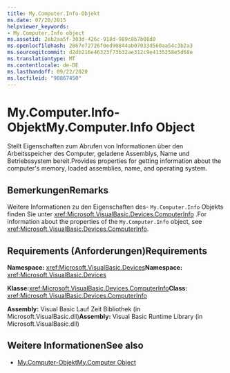 ```yaml
---
title: My.Computer.Info-Objekt
ms.date: 07/20/2015
helpviewer_keywords:
- My.Computer.Info object
ms.assetid: 2eb2aa5f-303d-426c-918d-989c8b7b08d0
ms.openlocfilehash: 2867e72726f0ed90844ab07033d560aa54c3b2a3
ms.sourcegitcommit: d2db216e46323f73b32ae312c9e4135258e5d68e
ms.translationtype: MT
ms.contentlocale: de-DE
ms.lasthandoff: 09/22/2020
ms.locfileid: "90867450"
---
```

# <a name="mycomputerinfo-object"></a><span data-ttu-id="8ec7a-102">My.Computer.Info-Objekt</span><span class="sxs-lookup"><span data-stu-id="8ec7a-102">My.Computer.Info Object</span></span>

<span data-ttu-id="8ec7a-103">Stellt Eigenschaften zum Abrufen von Informationen über den Arbeitsspeicher des Computer, geladene Assemblys, Name und Betriebssystem bereit.</span><span class="sxs-lookup"><span data-stu-id="8ec7a-103">Provides properties for getting information about the computer's memory, loaded assemblies, name, and operating system.</span></span>  
  
## <a name="remarks"></a><span data-ttu-id="8ec7a-104">Bemerkungen</span><span class="sxs-lookup"><span data-stu-id="8ec7a-104">Remarks</span></span>  

 <span data-ttu-id="8ec7a-105">Weitere Informationen zu den Eigenschaften des- `My.Computer.Info` Objekts finden Sie unter <xref:Microsoft.VisualBasic.Devices.ComputerInfo> .</span><span class="sxs-lookup"><span data-stu-id="8ec7a-105">For information about the properties of the `My.Computer.Info` object, see <xref:Microsoft.VisualBasic.Devices.ComputerInfo>.</span></span>  
  
## <a name="requirements"></a><span data-ttu-id="8ec7a-106">Requirements (Anforderungen)</span><span class="sxs-lookup"><span data-stu-id="8ec7a-106">Requirements</span></span>  

 <span data-ttu-id="8ec7a-107">**Namespace:** <xref:Microsoft.VisualBasic.Devices></span><span class="sxs-lookup"><span data-stu-id="8ec7a-107">**Namespace:** <xref:Microsoft.VisualBasic.Devices></span></span>  
  
 <span data-ttu-id="8ec7a-108">**Klasse:**<xref:Microsoft.VisualBasic.Devices.ComputerInfo></span><span class="sxs-lookup"><span data-stu-id="8ec7a-108">**Class:** <xref:Microsoft.VisualBasic.Devices.ComputerInfo></span></span>  
  
 <span data-ttu-id="8ec7a-109">**Assembly:** Visual Basic Lauf Zeit Bibliothek (in Microsoft.VisualBasic.dll)</span><span class="sxs-lookup"><span data-stu-id="8ec7a-109">**Assembly:** Visual Basic Runtime Library (in Microsoft.VisualBasic.dll)</span></span>  
  
## <a name="see-also"></a><span data-ttu-id="8ec7a-110">Weitere Informationen</span><span class="sxs-lookup"><span data-stu-id="8ec7a-110">See also</span></span>

- [<span data-ttu-id="8ec7a-111">My.Computer-Objekt</span><span class="sxs-lookup"><span data-stu-id="8ec7a-111">My.Computer Object</span></span>](my-computer-object.md)
